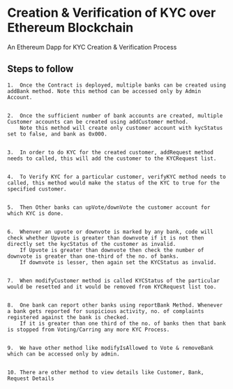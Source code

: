 # Creation & Verification of KYC over Ethereum Blockchain
An Ethereum Dapp for KYC Creation & Verification Process



## Steps to follow

	1.	Once the Contract is deployed, multiple banks can be created using addBank method. Note this method can be accessed only by Admin Account.


	2.	Once the sufficient number of bank accounts are created, multiple Customer accounts can be created using addCustomer method. 
		Note this method will create only customer account with kycStatus set to false, and bank as 0x000.
	
	
	3.	In order to do KYC for the created customer, addRequest method needs to called, this will add the customer to the KYCRequest list.
	
	
	4.	To Verify KYC for a particular customer, verifyKYC method needs to called, this method would make the status of the KYC to true for the specified customer. 
	
	
	5.	Then Other banks can upVote/downVote the customer account for which KYC is done.
	
	
	6.	Whenver an upvote or downvote is marked by any bank, code will check whether Upvote is greater than downvote if it is not then directly set the kycStatus of the customer as invalid. 
		If Upvote is greater than downvote then check the number of downvote is greater than one-third of the no. of banks. 
		If downvote is lesser, then again set the KYCStatus as invalid.
		
		
	7.	When modifyCustomer method is called KYCStatus of the particular would be resetted and it would be removed from KYCRequest list too.
	
	
	8.	One bank can report other banks using reportBank Method. Whenever a bank gets reported for suspicious activity, no. of complaints registered against the bank is checked.
		If it is greater than one third of the no. of banks then that bank is stopped from Voting/Carring any more KYC Process.
	
	
	9.	We have other method like modifyIsAllowed to Vote & removeBank which can be accessed only by admin.
	
	
	10.	There are other method to view details like Customer, Bank, Request Details
